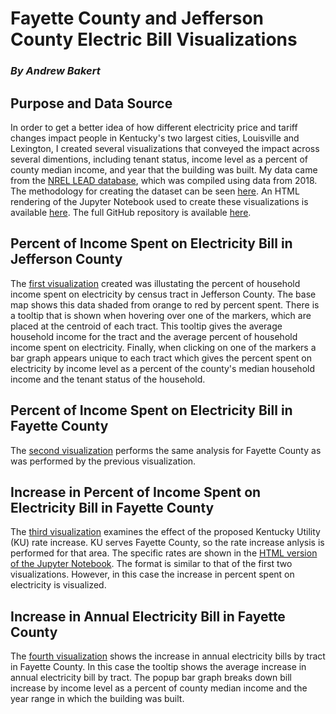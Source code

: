 # Fayette County and Jefferson County Electric Bill Visualizations
### *By Andrew Bakert*

## Purpose and Data Source
In order to get a better idea of how different electricity price and tariff changes impact people in Kentucky's two largest cities, Louisville and Lexington, I created several visualizations that conveyed the impact across several dimentions, including tenant status, income level as a percent of county median income, and year that the building was built. My data came from the [NREL LEAD database](https://openei.org/doe-opendata/dataset/celica-data), which was compiled using data from 2018. The methodology for creating the dataset can be seen [here](https://www.nrel.gov/docs/fy19osti/74249.pdf). An HTML rendering of the Jupyter Notebook used to create these visualizations is available [here](ky_electricity.html). The full GitHub repository is available [here](https://github.com/BakerTWashington/BakerTWashington.github.io/).

## Percent of Income Spent on Electricity Bill in Jefferson County
The [first visualization](louisville.html) created was illustating the percent of household income spent on electricity by census tract in Jefferson County. The base map shows this data shaded from orange to red by percent spent. There is a tooltip that is shown when hovering over one of the markers, which are placed at the centroid of each tract. This tooltip gives the average household income for the tract and the average percent of household income spent on electricity. Finally, when clicking on one of the markers a bar graph appears unique to each tract which gives the percent spent on electricity by income level as a percent of the county's median household income and the tenant status of the household.

## Percent of Income Spent on Electricity Bill in Fayette County
The [second visualization](fayette.html) performs the same analysis for Fayette County as was performed by the previous visualization.

## Increase in Percent of Income Spent on Electricity Bill in Fayette County
The [third visualization](fayette_diff.html) examines the effect of the proposed Kentucky Utility (KU) rate increase. KU serves Fayette County, so the rate increase anlysis is performed for that area. The specific rates are shown in the [HTML version of the Jupyter Notebook](ky_electricity.html). The format is similar to that of the first two visualizations. However, in this case the increase in percent spent on electricity is visualized.

## Increase in Annual Electricity Bill in Fayette County
The [fourth visualization](fayette_elep.html) shows the increase in annual electricity bills by tract in Fayette County. In this case the tooltip shows the average increase in annual electricity bill by tract. The popup bar graph breaks down bill increase by income level as a percent of county median income and the year range in which the building was built.
